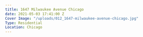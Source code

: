 ```yaml
---
title: 1647 Milwaukee Avenue Chicago
date: 2021-05-03 17:41:00 Z
Cover Image: "/uploads/012_1647-milwaukee-avenue-chicago.jpg"
Type: Residential
Location: Chicago
---
```



